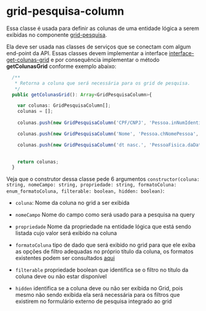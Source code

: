 # grid-pesquisa-column

Essa classe é usada para definir as colunas de uma entidade lógica a serem exibidas no componente [grid-pesquisa](../../../grid-pesquisa/readme.md).

Ela deve ser usada nas classes de serviços que se conectam com algum end-point da API. Essas classes devem implementar a interface [interface-get-colunas-grid](../../../interfaces/interface-get-colunas-grid.ts) e por consequência implementar o método **getColunasGrid** conforme exemplo abaixo:

```typescript
  /**
   * Retorna a coluna que será necessária para os grid de pesquisa.
   */
  public getColunasGrid(): Array<GridPesquisaColumn>{

    var colunas: GridPesquisaColumn[];
    colunas = [];
    
    colunas.push(new GridPesquisaColumn('CPF/CNPJ', 'Pessoa.inNumIdentificacao', 'inNumIdentificacao', enum_formatoColuna.texto, true, false));

    colunas.push(new GridPesquisaColumn('Nome', 'Pessoa.chNomePessoa', 'chNomePessoa', enum_formatoColuna.texto, true, false));

    colunas.push(new GridPesquisaColumn('dt nasc.', 'PessoaFisica.daDatNascim', 'daDatNascim', enum_formatoColuna.data, true, true));

    
    return colunas;
  }
```

Veja que o construtor dessa classe pede 6 argumentos `constructor(coluna: string, nomeCampo: string, propriedade: string, formatoColuna: enum_formatoColuna, filterable: boolean, hidden: boolean)`:

* `coluna`: Nome da coluna no grid a ser exibida

* `nomeCampo` Nome do campo como será usado para a pesquisa na query

* `propriedade` Nome da propriedade na entidade lógica que está sendo listada cujo valor será exibido na coluna

* `formatoColuna` tipo de dado que será exibido no grid para que ele exiba as opções de filtro adequadas no próprio título da coluna, os formatos existentes podem ser consultados [aqui](enum-formato-coluna.ts)

* `filterable` propriedade boolean que identifica se o filtro no título da coluna deve ou não estar disponível

* `hidden` identifica se a coluna deve ou não ser exibida no Grid, pois mesmo não sendo exibida ela será necessária para os filtros que existirem no formulário externo de pesquisa integrado ao grid

